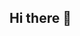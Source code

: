 ## Hi there 👋

<!--
**chereecheree12/chereecheree12** is a ✨ _special_ ✨ repository because its `README.md` (this file) appears on your GitHub profile.

Here are some ideas to get you started:

- 🔭 I’m currently working on Github's introductory courses.
- 🌱 I’m currently learning the basics of Github.
- 👯 I’m looking to collaborate on beginner friendly projects.
- 🤔 I’m looking for help with tips and tricks!
- 💬 Ask me about my interest in art, writing, and the creative process.
- 😄 Pronouns: they/them
- ⚡ Fun fact: I love to stretch and exercise, I am working on my splits!
--> 
